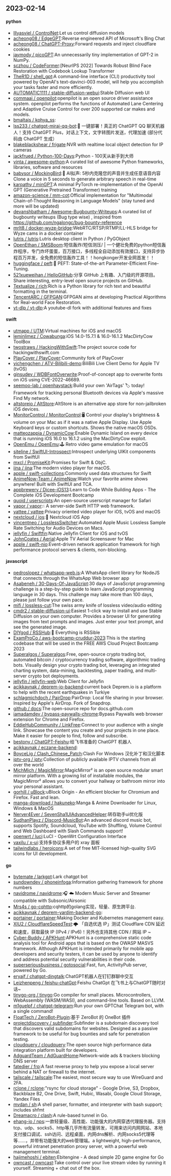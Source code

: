 ## 2023-02-14

#### python
* [lllyasviel / ControlNet](https://github.com/lllyasviel/ControlNet):Let us control diffusion models
* [acheong08 / EdgeGPT](https://github.com/acheong08/EdgeGPT):Reverse engineered API of Microsoft's Bing Chat
* [acheong08 / ChatGPT-Proxy](https://github.com/acheong08/ChatGPT-Proxy):Forward requests and inject cloudflare cookies
* [jaymody / picoGPT](https://github.com/jaymody/picoGPT):An unnecessarily tiny implementation of GPT-2 in NumPy.
* [sczhou / CodeFormer](https://github.com/sczhou/CodeFormer):[NeurIPS 2022] Towards Robust Blind Face Restoration with Codebook Lookup Transformer
* [TheR1D / shell_gpt](https://github.com/TheR1D/shell_gpt):A command-line interface (CLI) productivity tool powered by OpenAI's text-davinci-003 model, will help you accomplish your tasks faster and more efficiently.
* [AUTOMATIC1111 / stable-diffusion-webui](https://github.com/AUTOMATIC1111/stable-diffusion-webui):Stable Diffusion web UI
* [commaai / openpilot](https://github.com/commaai/openpilot):openpilot is an open source driver assistance system. openpilot performs the functions of Automated Lane Centering and Adaptive Cruise Control for over 200 supported car makes and models.
* [bmaltais / kohya_ss](https://github.com/bmaltais/kohya_ss):
* [lss233 / chatgpt-mirai-qq-bot](https://github.com/lss233/chatgpt-mirai-qq-bot):🚀
一键部署！真正的 ChatGPT QQ 聊天机器人！支持 ChatGPT Plus，对话上下文，文字转图片发送，代理加速 (部分代码由 ChatGPT 生成）
* [blakeblackshear / frigate](https://github.com/blakeblackshear/frigate):NVR with realtime local object detection for IP cameras
* [jackfrued / Python-100-Days](https://github.com/jackfrued/Python-100-Days):Python - 100天从新手到大师
* [vinta / awesome-python](https://github.com/vinta/awesome-python):A curated list of awesome Python frameworks, libraries, software and resources
* [babysor / MockingBird](https://github.com/babysor/MockingBird):🚀
AI拟声: 5秒内克隆您的声音并生成任意语音内容 Clone a voice in 5 seconds to generate arbitrary speech in real-time
* [karpathy / minGPT](https://github.com/karpathy/minGPT):A minimal PyTorch re-implementation of the OpenAI GPT (Generative Pretrained Transformer) training
* [amazon-science / mm-cot](https://github.com/amazon-science/mm-cot):Official implementation for "Multimodal Chain-of-Thought Reasoning in Language Models" (stay tuned and more will be updated)
* [devanshbatham / Awesome-Bugbounty-Writeups](https://github.com/devanshbatham/Awesome-Bugbounty-Writeups):A curated list of bugbounty writeups (Bug type wise) , inspired from https://github.com/ngalongc/bug-bounty-reference
* [mrlt8 / docker-wyze-bridge](https://github.com/mrlt8/docker-wyze-bridge):WebRTC/RTSP/RTMP/LL-HLS bridge for Wyze cams in a docker container
* [lutris / lutris](https://github.com/lutris/lutris):Lutris desktop client in Python / PyGObject
* [OpenEthan / SMSBoom](https://github.com/OpenEthan/SMSBoom):短信轰炸/短信测压/ | 一个健壮免费的python短信轰炸程序，专门炸坏蛋蛋，百万接口，多线程全自动添加有效接口，支持异步协程百万并发，全免费的短信轰炸工具！！hongkonger开发全网首发！！
* [huggingface / peft](https://github.com/huggingface/peft):🤗
PEFT: State-of-the-art Parameter-Efficient Fine-Tuning.
* [521xueweihan / HelloGitHub](https://github.com/521xueweihan/HelloGitHub):分享 GitHub 上有趣、入门级的开源项目。Share interesting, entry-level open source projects on GitHub.
* [Textualize / rich](https://github.com/Textualize/rich):Rich is a Python library for rich text and beautiful formatting in the terminal.
* [TencentARC / GFPGAN](https://github.com/TencentARC/GFPGAN):GFPGAN aims at developing Practical Algorithms for Real-world Face Restoration.
* [yt-dlp / yt-dlp](https://github.com/yt-dlp/yt-dlp):A youtube-dl fork with additional features and fixes

#### swift
* [utmapp / UTM](https://github.com/utmapp/UTM):Virtual machines for iOS and macOS
* [leminlimez / Cowabunga](https://github.com/leminlimez/Cowabunga):iOS 14.0-15.7.1 & 16.0-16.1.2 MacDirtyCow ToolBox
* [twostraws / HackingWithSwift](https://github.com/twostraws/HackingWithSwift):The project source code for hackingwithswift.com
* [PlayCover / PlayCover](https://github.com/PlayCover/PlayCover):Community fork of PlayCover
* [yichengchen / ATV-Bilibili-demo](https://github.com/yichengchen/ATV-Bilibili-demo):BiliBili Live Client Demo for Apple TV (tvOS)
* [ginsudev / WDBFontOverwrite](https://github.com/ginsudev/WDBFontOverwrite):Proof-of-concept app to overwrite fonts on iOS using CVE-2022-46689.
* [seemoo-lab / openhaystack](https://github.com/seemoo-lab/openhaystack):Build your own 'AirTags'
🏷
today! Framework for tracking personal Bluetooth devices via Apple's massive Find My network.
* [altstoreio / AltStore](https://github.com/altstoreio/AltStore):AltStore is an alternative app store for non-jailbroken iOS devices.
* [MonitorControl / MonitorControl](https://github.com/MonitorControl/MonitorControl):🖥
Control your display's brightness & volume on your Mac as if it was a native Apple Display. Use Apple Keyboard keys or custom shortcuts. Shows the native macOS OSDs.
* [matteozappia / DynamicCow](https://github.com/matteozappia/DynamicCow):Enable Dynamic Island on every device that is running iOS 16.0 to 16.1.2 using the MacDirtyCow exploit.
* [OpenEmu / OpenEmu](https://github.com/OpenEmu/OpenEmu):🕹
Retro video game emulation for macOS
* [siteline / SwiftUI-Introspect](https://github.com/siteline/SwiftUI-Introspect):Introspect underlying UIKit components from SwiftUI
* [mxcl / PromiseKit](https://github.com/mxcl/PromiseKit):Promises for Swift & ObjC.
* [iina / iina](https://github.com/iina/iina):The modern video player for macOS.
* [apple / swift-collections](https://github.com/apple/swift-collections):Commonly used data structures for Swift
* [AnimeNow-Team / AnimeNow](https://github.com/AnimeNow-Team/AnimeNow):Watch your favorite anime shows anywhere! Built with SwiftUI and TCA.
* [appbrewery / Dicee-iOS13](https://github.com/appbrewery/Dicee-iOS13):Learn to Code While Building Apps - The Complete iOS Development Bootcamp
* [quoid / userscripts](https://github.com/quoid/userscripts):An open-source userscript manager for Safari
* [vapor / vapor](https://github.com/vapor/vapor):💧
A server-side Swift HTTP web framework.
* [yattee / yattee](https://github.com/yattee/yattee):Privacy oriented video player for iOS, tvOS and macOS
* [nextcloud / ios](https://github.com/nextcloud/ios):📱
Nextcloud iOS App
* [vincentneo / LosslessSwitcher](https://github.com/vincentneo/LosslessSwitcher):Automated Apple Music Lossless Sample Rate Switching for Audio Devices on Macs.
* [jellyfin / Swiftfin](https://github.com/jellyfin/Swiftfin):Native Jellyfin Client for iOS and tvOS
* [JohnCoates / Aerial](https://github.com/JohnCoates/Aerial):Apple TV Aerial Screensaver for Mac
* [apple / swift-nio](https://github.com/apple/swift-nio):Event-driven network application framework for high performance protocol servers & clients, non-blocking.

#### javascript
* [pedroslopez / whatsapp-web.js](https://github.com/pedroslopez/whatsapp-web.js):A WhatsApp client library for NodeJS that connects through the WhatsApp Web browser app
* [Asabeneh / 30-Days-Of-JavaScript](https://github.com/Asabeneh/30-Days-Of-JavaScript):30 days of JavaScript programming challenge is a step-by-step guide to learn JavaScript programming language in 30 days. This challenge may take more than 100 days, please just follow your own pace.
* [mifi / lossless-cut](https://github.com/mifi/lossless-cut):The swiss army knife of lossless video/audio editing
* [cmdr2 / stable-diffusion-ui](https://github.com/cmdr2/stable-diffusion-ui):Easiest 1-click way to install and use Stable Diffusion on your own computer. Provides a browser UI for generating images from text prompts and images. Just enter your text prompt, and see the generated image.
* [DIYgod / RSSHub](https://github.com/DIYgod/RSSHub):🍰
Everything is RSSible
* [ExamProCo / aws-bootcamp-cruddur-2023](https://github.com/ExamProCo/aws-bootcamp-cruddur-2023):This is the starting codebase that will be used in the FREE AWS Cloud Project Bootcamp 2023
* [Superalgos / Superalgos](https://github.com/Superalgos/Superalgos):Free, open-source crypto trading bot, automated bitcoin / cryptocurrency trading software, algorithmic trading bots. Visually design your crypto trading bot, leveraging an integrated charting system, data-mining, backtesting, paper trading, and multi-server crypto bot deployments.
* [jellyfin / jellyfin-web](https://github.com/jellyfin/jellyfin-web):Web Client for Jellyfin
* [acikkaynak / deprem-io-backend](https://github.com/acikkaynak/deprem-io-backend):current back Deprem.io is a platform to help with the recent earthquakes in Turkiye
* [schlagmichdoch / PairDrop](https://github.com/schlagmichdoch/PairDrop):PairDrop: Local file sharing in your browser. Inspired by Apple's AirDrop. Fork of Snapdrop.
* [github / docs](https://github.com/github/docs):The open-source repo for docs.github.com
* [iamadamdev / bypass-paywalls-chrome](https://github.com/iamadamdev/bypass-paywalls-chrome):Bypass Paywalls web browser extension for Chrome and Firefox.
* [EddieHubCommunity / LinkFree](https://github.com/EddieHubCommunity/LinkFree):Connect to your audience with a single link. Showcase the content you create and your projects in one place. Make it easier for people to find, follow and subscribe.
* [bestony / ChatGPT-Feishu](https://github.com/bestony/ChatGPT-Feishu):给飞书准备的 ChatGPT 机器人
* [acikkaynak / eczane-backend](https://github.com/acikkaynak/eczane-backend):
* [BoyceLig / Clash_Chinese_Patch](https://github.com/BoyceLig/Clash_Chinese_Patch):Clash For Windows 汉化补丁和汉化脚本
* [iptv-org / iptv](https://github.com/iptv-org/iptv):Collection of publicly available IPTV channels from all over the world
* [MichMich / MagicMirror](https://github.com/MichMich/MagicMirror):MagicMirror² is an open source modular smart mirror platform. With a growing list of installable modules, the MagicMirror² allows you to convert your hallway or bathroom mirror into your personal assistant.
* [gorhill / uBlock](https://github.com/gorhill/uBlock):uBlock Origin - An efficient blocker for Chromium and Firefox. Fast and lean.
* [manga-download / hakuneko](https://github.com/manga-download/hakuneko):Manga & Anime Downloader for Linux, Windows & MacOS
* [Nerver4Ever / SevenSha1UIAdvancedHelper](https://github.com/Nerver4Ever/SevenSha1UIAdvancedHelper):转存助手ui优化版
* [SudhanPlayz / Discord-MusicBot](https://github.com/SudhanPlayz/Discord-MusicBot):An advanced discord music bot, supports Spotify, Soundcloud, YouTube with Shuffling, Volume Control and Web Dashboard with Slash Commands support!
* [openwrt / luci](https://github.com/openwrt/luci):LuCI - OpenWrt Configuration Interface
* [vaxilu / x-ui](https://github.com/vaxilu/x-ui):支持多协议多用户的 xray 面板
* [tailwindlabs / heroicons](https://github.com/tailwindlabs/heroicons):A set of free MIT-licensed high-quality SVG icons for UI development.

#### go
* [bytemate / larkgpt](https://github.com/bytemate/larkgpt):Lark chatgpt bot
* [sundowndev / phoneinfoga](https://github.com/sundowndev/phoneinfoga):Information gathering framework for phone numbers
* [navidrome / navidrome](https://github.com/navidrome/navidrome):🎧
☁️
Modern Music Server and Streamer compatible with Subsonic/Airsonic
* [Mrs4s / go-cqhttp](https://github.com/Mrs4s/go-cqhttp):cqhttp的golang实现，轻量、原生跨平台.
* [acikkaynak / deprem-yardim-backend-go](https://github.com/acikkaynak/deprem-yardim-backend-go):
* [portainer / portainer](https://github.com/portainer/portainer):Making Docker and Kubernetes management easy.
* [XIU2 / CloudflareSpeedTest](https://github.com/XIU2/CloudflareSpeedTest):🌩
「自选优选 IP」测试 Cloudflare CDN 延迟和速度，获取最快 IP (IPv4 / IPv6)！另外也支持其他 CDN / 网站 IP ~
* [Cyber-Buddy / APKHunt](https://github.com/Cyber-Buddy/APKHunt):APKHunt is a comprehensive static code analysis tool for Android apps that is based on the OWASP MASVS framework. Although APKHunt is intended primarily for mobile app developers and security testers, it can be used by anyone to identify and address potential security vulnerabilities in their code.
* [superseriousbusiness / gotosocial](https://github.com/superseriousbusiness/gotosocial):Fast, fun, ActivityPub server, powered by Go.
* [eryajf / chatgpt-dingtalk](https://github.com/eryajf/chatgpt-dingtalk):ChatGPT机器人在钉钉群聊中交互
* [Leizhenpeng / feishu-chatGpt](https://github.com/Leizhenpeng/feishu-chatGpt):Feishu ChatGpt 在飞书上与ChatGPT随时对话~
* [tinygo-org / tinygo](https://github.com/tinygo-org/tinygo):Go compiler for small places. Microcontrollers, WebAssembly (WASM/WASI), and command-line tools. Based on LLVM.
* [m1guelpf / chatgpt-telegram](https://github.com/m1guelpf/chatgpt-telegram):Run your own GPTChat Telegram bot, with a single command!
* [FloatTech / ZeroBot-Plugin](https://github.com/FloatTech/ZeroBot-Plugin):基于 ZeroBot 的 OneBot 插件
* [projectdiscovery / subfinder](https://github.com/projectdiscovery/subfinder):Subfinder is a subdomain discovery tool that discovers valid subdomains for websites. Designed as a passive framework to be useful for bug bounties and safe for penetration testing.
* [cloudquery / cloudquery](https://github.com/cloudquery/cloudquery):The open source high performance data integration platform built for developers.
* [AdguardTeam / AdGuardHome](https://github.com/AdguardTeam/AdGuardHome):Network-wide ads & trackers blocking DNS server
* [fatedier / frp](https://github.com/fatedier/frp):A fast reverse proxy to help you expose a local server behind a NAT or firewall to the internet.
* [tailscale / tailscale](https://github.com/tailscale/tailscale):The easiest, most secure way to use WireGuard and 2FA.
* [rclone / rclone](https://github.com/rclone/rclone):"rsync for cloud storage" - Google Drive, S3, Dropbox, Backblaze B2, One Drive, Swift, Hubic, Wasabi, Google Cloud Storage, Yandex Files
* [mvdan / sh](https://github.com/mvdan/sh):A shell parser, formatter, and interpreter with bash support; includes shfmt
* [Dreamacro / clash](https://github.com/Dreamacro/clash):A rule-based tunnel in Go.
* [ehang-io / nps](https://github.com/ehang-io/nps):一款轻量级、高性能、功能强大的内网穿透代理服务器。支持tcp、udp、socks5、http等几乎所有流量转发，可用来访问内网网站、本地支付接口调试、ssh访问、远程桌面，内网dns解析、内网socks5代理等等……，并带有功能强大的web管理端。a lightweight, high-performance, powerful intranet penetration proxy server, with a powerful web management terminal.
* [hajimehoshi / ebiten](https://github.com/hajimehoshi/ebiten):Ebitengine - A dead simple 2D game engine for Go
* [owncast / owncast](https://github.com/owncast/owncast):Take control over your live stream video by running it yourself. Streaming + chat out of the box.
